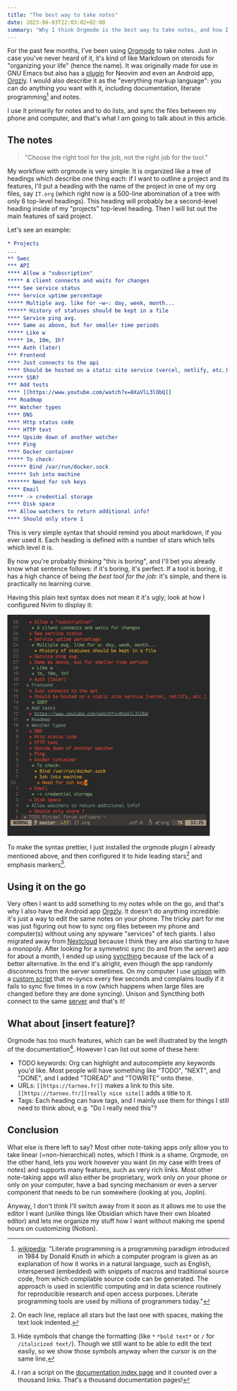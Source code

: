 ```yaml
---
title: "The best way to take notes"
date: 2023-06-03T22:03:02+02:00
summary: "Why I think Orgmode is the best way to take notes, and how I use it."
---
```


For the past few months, I've been using [Orgmode](https://orgmode.org/) to take notes. Just in case you've never heard of it, it's kind of like Markdown on steroids for "organizing your life" (hence the name). It was originally made for use in GNU Emacs but also has a [plugin](https://github.com/nvim-orgmode/orgmode) for Neovim and even an Android app, [Orgzly](https://orgzly.com/). I would also describe it as the "everything markup language": you can do anything you want with it, including documentation, literate programming[^1] and notes.

[^1]: [wikipedia](https://en.wikipedia.org/wiki/Literate_programming): "Literate programming is a programming paradigm introduced in 1984 by Donald Knuth in which a computer program is given as an explanation of how it works in a natural language, such as English, interspersed (embedded) with snippets of macros and traditional source code, from which compilable source code can be generated. The approach is used in scientific computing and in data science routinely for reproducible research and open access purposes. Literate programming tools are used by millions of programmers today."

I use it primarily for notes and to do lists, and sync the files between my phone and computer, and that's what I am going to talk about in this article.

## The notes

> "Choose the right tool for the job, not the right job for the tool."

My workflow with orgmode is very simple: It is organized like a tree of headings which describe one thing each: if I want to outline a project and its features, I'll put a heading with the name of the project in one of my org files, say `IT.org` (which right now is a 500-line abomination of a tree with only 6 top-level headings). This heading will probably be a second-level heading inside of my "projects" top-level heading. Then I will list out the main features of said project.

Let's see an example:

```org
* Projects
...
** Swec
*** API
**** Allow a "subscription"
***** A client connects and waits for changes
**** See service status
**** Service uptime percentage
***** Multiple avg. like for ~w~: day, week, month...
****** History of statuses should be kept in a file
**** Service ping avg.
**** Same as above, but for smaller time periods
***** Like w
***** 1m, 10m, 1h?
**** Auth (later)
*** Frontend
**** Just connects to the api
**** Should be hosted on a static site service (vercel, netlify, etc.)
***** SSR?
*** Add tests
**** [[https://www.youtube.com/watch?v=8XaVlL3lObQ]]
*** Roadmap
*** Watcher types
**** DNS
**** Http status code
**** HTTP text
**** Upside down of another watcher
**** Ping
**** Docker container
***** To check:
****** Bind /var/run/docker.sock
****** Ssh into machine
******* Need for ssh keys
**** Email
***** -> credential storage
**** Disk space
*** Allow watchers to return additional info?
**** Should only store 1
```

This is very simple syntax that should remind you about markdown, if you ever used it. Each heading is defined with a number of stars which tells which level it is.

By now you're probably thinking "this is boring", and I'll bet you already know what sentence follows: if it's boring, it's perfect. If a tool is boring, it has a high chance of being _the best tool for the job_: it's simple, and there is practically no learning curve.

Having this plain text syntax does not mean it it's ugly; look at how I configured Nvim to display it:

![Screenshot of an orgmode document in neovim](nvim_open.png)

To make the syntax prettier, I just installed the orgmode plugin I already mentioned above, and then configured it to hide leading stars[^2] and emphasis markers[^3].

[^2]: On each line, replace all stars but the last one with spaces, making the text look indented.
[^3]: Hide symbols that change the formatting (like `*` `*bold text*` or `/` for `/italicized text/`). Though we still want to be able to edit the text easily, so we show those symbols anyway when the cursor is on the same line.

## Using it on the go

Very often I want to add something to my notes while on the go, and that's why I also have the Android app [Orgzly](https://orgzly.com/). It doesn't do anything incredible: it's just a way to edit the same notes on your phone. The tricky part for me was just figuring out how to sync org files between my phone and computer(s) without using any spyware "services" of tech giants. I also migrated away from [Nextcloud](https://nextcloud.com/) because I think they are also starting to have a monopoly. After looking for a symmetric sync (to and from the server) app for about a month, I ended up using [syncthing](https://syncthing.net/) because of the lack of a better alternative. In the end it's alright, even though the app randomly disconnects from the server sometimes. On my computer I use [unison](https://github.com/bcpierce00/unison) with a [custom script](https://raw.githubusercontent.com/tarneaux/.f/master/zsh/.config/scripts/unison-sync) that re-syncs every few seconds and complains loudly if it fails to sync five times in a row (which happens when large files are changed before they are done syncing). Unison and Syncthing both connect to the same [server](https://renn.es/) and that's it!

## What about [insert feature]?

Orgmode has too much features, which can be well illustrated by the length of the documentation[^4]. However I can list out some of these here:

- TODO keywords: Org can highlight and autocomplete any keywords you'd like. Most people will have something like "TODO", "NEXT", and "DONE", and I added "TOREAD" and "TOWRITE" onto these.
- URLs: `[[https://tarneo.fr]]` makes a link to this site. `[[https://tarneo.fr/][really nice site]]` adds a title to it.
- Tags: Each heading can have tags, and I mainly use them for things I still need to think about, e.g. "Do I really need this"?

[^4]: I ran a script on the [documentation index page](https://orgmode.org/manual/Main-Index.html) and it counted over a thousand links. That's a thousand documentation pages!

## Conclusion

What else is there left to say? Most other note-taking apps only allow you to take linear (=non-hierarchical) notes, which I think is a shame. Orgmode, on the other hand, lets you work however you want (in my case with trees of notes) and supports many features, such as very rich links. Most other note-taking apps will also either be proprietary, work only on your phone or only on your computer, have a bad syncing mechanism or even a server component that needs to be run somewhere (looking at you, Joplin).

Anyway, I don't think I'll switch away from it soon as it allows me to use the editor I want (unlike things like Obsidian which have their own bloated editor) and lets me organize my stuff how I want without making me spend hours on customizing (Notion).
